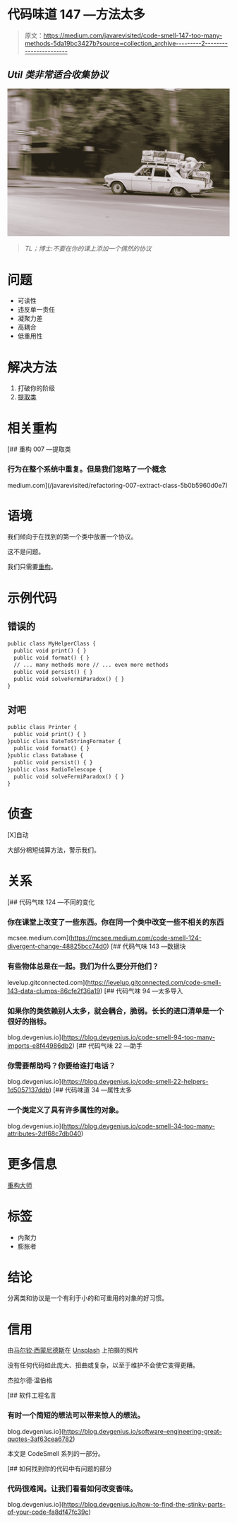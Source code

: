 # 代码味道 147 —方法太多

> 原文：<https://medium.com/javarevisited/code-smell-147-too-many-methods-5da19bc3427b?source=collection_archive---------2----------------------->

## *Util 类非常适合收集协议*

[![](img/64efd626deb50908855bc27bf80c0e9a.png)](https://javarevisited.blogspot.com/2017/10/clean-code-by-uncle-bob-book-review.html)

> *TL；博士:不要在你的课上添加一个偶然的协议*

# 问题

*   可读性
*   违反单一责任
*   凝聚力差
*   高耦合
*   低重用性

# 解决方法

1.  打破你的阶级
2.  [提取类](/javarevisited/refactoring-007-extract-class-5b0b5960d0e7)

# 相关重构

[](/javarevisited/refactoring-007-extract-class-5b0b5960d0e7) [## 重构 007 —提取类

### 行为在整个系统中重复。但是我们忽略了一个概念

medium.com](/javarevisited/refactoring-007-extract-class-5b0b5960d0e7) 

# 语境

我们倾向于在找到的第一个类中放置一个协议。

这不是问题。

我们只需要[重构](/javarevisited/7-best-courses-to-learn-refactoring-and-clean-coding-in-java-47bea3c67006)。

# 示例代码

## 错误的

```
public class MyHelperClass {
  public void print() { }
  public void format() { }
  // ... many methods more // ... even more methods 
  public void persist() { }
  public void solveFermiParadox() { }      
}
```

## 对吧

```
public class Printer {
  public void print() { }
}public class DateToStringFormater {
  public void format() { }
}public class Database {
  public void persist() { }
}public class RadioTelescope {
  public void solveFermiParadox() { }
}
```

# 侦查

[X]自动

大部分棉短绒算方法，警示我们。

# 关系

[](https://mcsee.medium.com/code-smell-124-divergent-change-48825bcc74d0) [## 代码气味 124 —不同的变化

### 你在课堂上改变了一些东西。你在同一个类中改变一些不相关的东西

mcsee.medium.com](https://mcsee.medium.com/code-smell-124-divergent-change-48825bcc74d0) [](https://levelup.gitconnected.com/code-smell-143-data-clumps-86cfe2f36a19) [## 代码气味 143 —数据块

### 有些物体总是在一起。我们为什么要分开他们？

levelup.gitconnected.com](https://levelup.gitconnected.com/code-smell-143-data-clumps-86cfe2f36a19) [](https://blog.devgenius.io/code-smell-94-too-many-imports-e8f44986db2) [## 代码气味 94 —太多导入

### 如果你的类依赖别人太多，就会耦合，脆弱。长长的进口清单是一个很好的指标。

blog.devgenius.io](https://blog.devgenius.io/code-smell-94-too-many-imports-e8f44986db2) [](https://blog.devgenius.io/code-smell-22-helpers-1d5057137ddb) [## 代码气味 22 —助手

### 你需要帮助吗？你要给谁打电话？

blog.devgenius.io](https://blog.devgenius.io/code-smell-22-helpers-1d5057137ddb) [](https://blog.devgenius.io/code-smell-34-too-many-attributes-2df68c7db040) [## 代码味道 34 —属性太多

### 一个类定义了具有许多属性的对象。

blog.devgenius.io](https://blog.devgenius.io/code-smell-34-too-many-attributes-2df68c7db040) 

# 更多信息

[重构大师](https://refactoring.guru/smells/large-class)

# 标签

*   内聚力
*   膨胀者

# 结论

分离类和协议是一个有利于小的和可重用的对象的好习惯。

# 信用

由[马尔钦·西蒙尼德斯](https://unsplash.com/@cinusek)在 [Unsplash](https://unsplash.com/s/photos/full) 上拍摄的照片

没有任何代码如此庞大、扭曲或复杂，以至于维护不会使它变得更糟。

杰拉尔德·温伯格

[](https://blog.devgenius.io/software-engineering-great-quotes-3af63cea6782) [## 软件工程名言

### 有时一个简短的想法可以带来惊人的想法。

blog.devgenius.io](https://blog.devgenius.io/software-engineering-great-quotes-3af63cea6782) 

本文是 CodeSmell 系列的一部分。

[](https://blog.devgenius.io/how-to-find-the-stinky-parts-of-your-code-fa8df47fc39c) [## 如何找到你的代码中有问题的部分

### 代码很难闻。让我们看看如何改变香味。

blog.devgenius.io](https://blog.devgenius.io/how-to-find-the-stinky-parts-of-your-code-fa8df47fc39c)